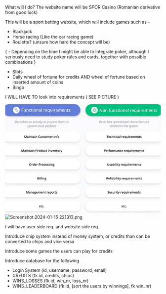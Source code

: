 What will I do?
The website name will be SPOR Casino (Romanian derivative from good luck)

This will be a sport betting website, which will include games such as -

- Blackjack
- Horse racing (Like the car racing game)
- Roulette? (unsure how hard the concept will be)


{ - Depending on the time I might be able to integrate poker, although I seriously need to study
poker rules and cards, together with possible combinations }


- Slots
- Daily wheel of fortune for credits AND wheel of fortune based on inserted amount of coins
- Bingo



I WILL HAVE TO look into requirements ( SEE PICTURE )

![img.png](img.png)![Screenshot 2024-01-15 221313.png](..%2F..%2F..%2FPictures%2FScreenshots%2FScreenshot%202024-01-15%20221313.png)

I will have user side req. and website side req.

Introduce chip system instead of money system, or credits than can be converted to chips and vice versa

Introduce some games the users can play for credits

Introduce database for the following

- Login System (id, username, password, email)
- CREDITS (fk id, credits, chips)
- WINS_LOSSES (fk id, win_nr, loss_nr)
- WINS_LEADERBOARD (fk id, [sort the users by winnings], fk win_nr)



